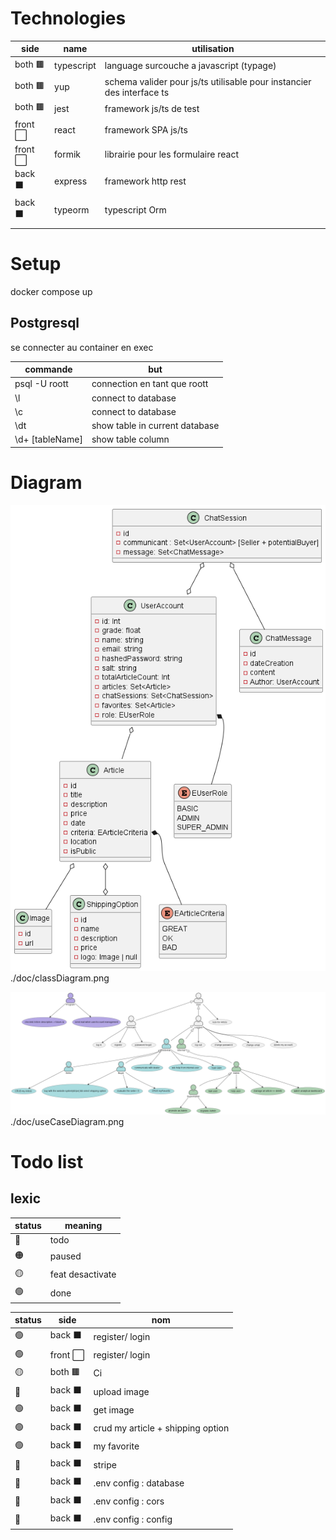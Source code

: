 # Technologies

| side     | name       | utilisation                                                           |
| -------- | ---------- | --------------------------------------------------------------------- |
| both 🟫  | typescript | language surcouche a javascript (typage)                              |
| both 🟫  | yup        | schema valider pour js/ts utilisable pour instancier des interface ts |
| both 🟫  | jest       | framework js/ts de test                                               |
| front ⬜ | react      | framework SPA js/ts                                                   |
| front ⬜ | formik     | librairie pour les formulaire react                                   |
| back ⬛  | express    | framework http rest                                                   |
| back ⬛  | typeorm    | typescript Orm                                                        |
|          |            |                                                                       |

# Setup

docker compose up

## Postgresql

se connecter au container en exec

| commande        | but                            |
| --------------- | ------------------------------ |
| psql -U roott   | connection en tant que roott   |
| \l              | connect to database            |
| \c              | connect to database            |
| \dt             | show table in current database |
| \d+ [tableName] | show table column              |

# Diagram

![test text](./doc/classDiagram.png)
./doc/classDiagram.png

![test text](./doc/useCaseDiagram.png)
./doc/useCaseDiagram.png

# Todo list

## lexic

| status | meaning          |
| ------ | ---------------- |
| 🔴     | todo             |
| 🟠     | paused           |
| 🟡     | feat desactivate |
| 🟢     | done             |

| status | side     | nom                               |
| ------ | -------- | --------------------------------- |
| 🟢     | back ⬛  | register/ login                   |
| 🟢     | front ⬜ | register/ login                   |
| 🟡     | both 🟫  | Ci                                |
| 🔴     | back ⬛  | upload image                      |
| 🟢     | back ⬛  | get image                         |
| 🟢     | back ⬛  | crud my article + shipping option |
| 🟢     | back ⬛  | my favorite                       |
| 🔴     | back ⬛  | stripe                            |
| 🔴     | back ⬛  | .env config : database            |
| 🔴     | back ⬛  | .env config : cors                |
| 🔴     | back ⬛  | .env config : config              |

